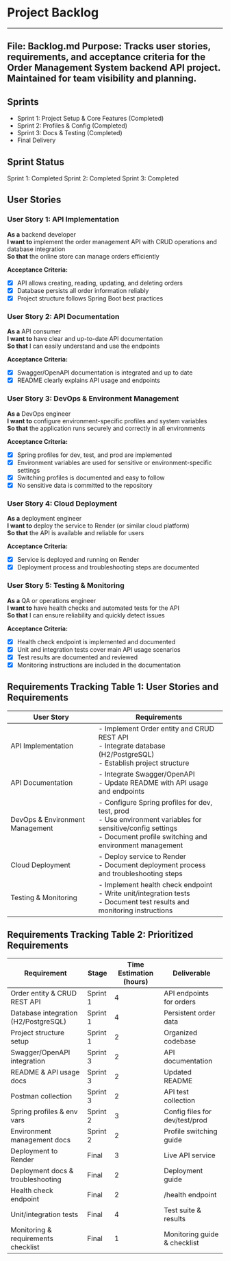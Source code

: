 # Project Backlog

---
**File:** Backlog.md
**Purpose:** Tracks user stories, requirements, and acceptance criteria for the Order Management System backend API project. Maintained for team visibility and planning.
---

## Sprints
- Sprint 1: Project Setup & Core Features (Completed)
- Sprint 2: Profiles & Config (Completed)
- Sprint 3: Docs & Testing (Completed)
- Final Delivery

## Sprint Status
Sprint 1: Completed
Sprint 2: Completed
Sprint 3: Completed

## User Stories

### User Story 1: API Implementation
**As a** backend developer  
**I want to** implement the order management API with CRUD operations and database integration  
**So that** the online store can manage orders efficiently

**Acceptance Criteria:**
- [x] API allows creating, reading, updating, and deleting orders
- [x] Database persists all order information reliably
- [x] Project structure follows Spring Boot best practices

### User Story 2: API Documentation
**As a** API consumer  
**I want to** have clear and up-to-date API documentation  
**So that** I can easily understand and use the endpoints

**Acceptance Criteria:**
- [x] Swagger/OpenAPI documentation is integrated and up to date
- [x] README clearly explains API usage and endpoints

### User Story 3: DevOps & Environment Management
**As a** DevOps engineer  
**I want to** configure environment-specific profiles and system variables  
**So that** the application runs securely and correctly in all environments

**Acceptance Criteria:**
- [x] Spring profiles for dev, test, and prod are implemented
- [x] Environment variables are used for sensitive or environment-specific settings
- [x] Switching profiles is documented and easy to follow
- [x] No sensitive data is committed to the repository

### User Story 4: Cloud Deployment
**As a** deployment engineer  
**I want to** deploy the service to Render (or similar cloud platform)  
**So that** the API is available and reliable for users

**Acceptance Criteria:**
- [x] Service is deployed and running on Render
- [x] Deployment process and troubleshooting steps are documented

### User Story 5: Testing & Monitoring
**As a** QA or operations engineer  
**I want to** have health checks and automated tests for the API  
**So that** I can ensure reliability and quickly detect issues

**Acceptance Criteria:**
- [x] Health check endpoint is implemented and documented
- [x] Unit and integration tests cover main API usage scenarios
- [x] Test results are documented and reviewed
- [x] Monitoring instructions are included in the documentation

## Requirements Tracking Table 1: User Stories and Requirements

| User Story | Requirements |
|------------|-------------|
| API Implementation | - Implement Order entity and CRUD REST API<br>- Integrate database (H2/PostgreSQL)<br>- Establish project structure |
| API Documentation | - Integrate Swagger/OpenAPI<br>- Update README with API usage and endpoints |
| DevOps & Environment Management | - Configure Spring profiles for dev, test, prod<br>- Use environment variables for sensitive/config settings<br>- Document profile switching and environment management |
| Cloud Deployment | - Deploy service to Render<br>- Document deployment process and troubleshooting steps |
| Testing & Monitoring | - Implement health check endpoint<br>- Write unit/integration tests<br>- Document test results and monitoring instructions |

## Requirements Tracking Table 2: Prioritized Requirements

| Requirement | Stage | Time Estimation (hours) | Deliverable |
|-------------|-------|------------------------|-------------|
| Order entity & CRUD REST API | Sprint 1 | 4 | API endpoints for orders |
| Database integration (H2/PostgreSQL) | Sprint 1 | 4 | Persistent order data |
| Project structure setup | Sprint 1 | 2 | Organized codebase |
| Swagger/OpenAPI integration | Sprint 3 | 2 | API documentation |
| README & API usage docs | Sprint 3 | 2 | Updated README |
| Postman collection | Sprint 3 | 2 | API test collection |
| Spring profiles & env vars | Sprint 2 | 3 | Config files for dev/test/prod |
| Environment management docs | Sprint 2 | 2 | Profile switching guide |
| Deployment to Render | Final | 3 | Live API service |
| Deployment docs & troubleshooting | Final | 2 | Deployment guide |
| Health check endpoint | Final | 2 | /health endpoint |
| Unit/integration tests | Final | 4 | Test suite & results |
| Monitoring & requirements checklist | Final | 1 | Monitoring guide & checklist |
